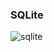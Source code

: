 ### SQLite

![sqlite](https://user-images.githubusercontent.com/27923352/181883347-d9162dbd-cdf6-4387-acb6-79f8be1f2ef7.gif)
